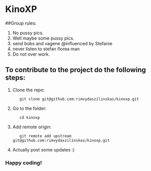 # KinoXP

##Group rules: 
1. No pussy pics.
2. Well maybe some pussy pics.
3. send bobs and vagene @influenced by Stefanie
4. never listen to stefan florea man
5. Do not over work.

## To contribute to the project do the following steps:
1. Clone the repo:
    ```
       git clone git@github.com:rimvydaszilinskas/kinoxp.git
    ```
2. Go to the folder:
    ```
       cd kinoxp
    ```
3. Add remote origin:
    ```
       git remote add upstream git@github.com:rimvydaszilinskas/kinoxp.git
    ```
4. Actually post some updates :)

### Happy coding!
  
